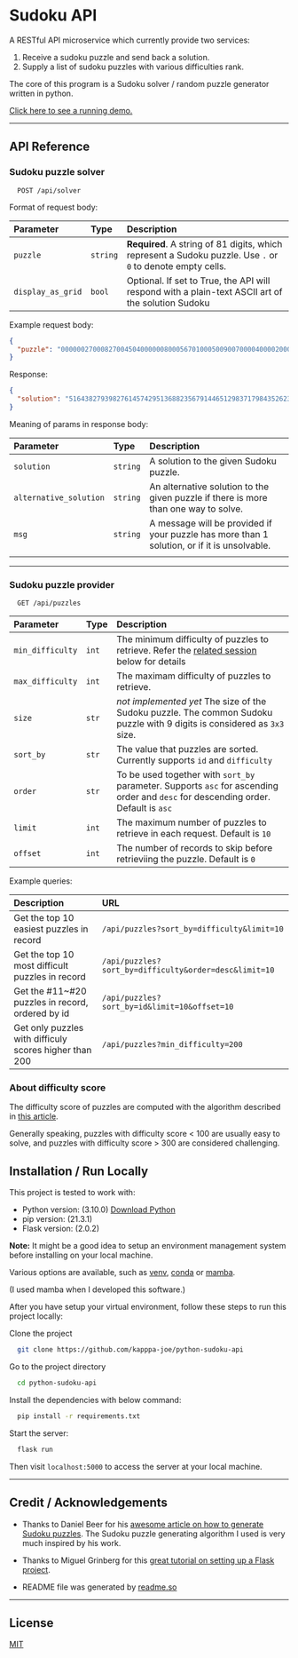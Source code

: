 # Sudoku API

A RESTful API microservice which currently provide two services:

1. Receive a sudoku puzzle and send back a solution.
2. Supply a list of sudoku puzzles with various difficulties rank.

The core of this program is a Sudoku solver / random puzzle generator written in python.

[Click here to see a running demo.](https://sudoku-solver-12345.herokuapp.com/api/)

---

## API Reference

### Sudoku puzzle solver

```http
  POST /api/solver
```

Format of request body:

| Parameter         | Type     | Description                                                                                                 |
| :---------------- | :------- | :---------------------------------------------------------------------------------------------------------- |
| `puzzle`          | `string` | **Required**. A string of 81 digits, which represent a Sudoku puzzle. Use `.` or `0` to denote empty cells. |
| `display_as_grid` | `bool`   | Optional. If set to True, the API will respond with a plain-text ASCII art of the solution Sudoku           |

Example request body:

```json
{
  "puzzle": "000000270008270045040000008000567010005009007000040000200000401900010000650304792"
}
```

Response:

```json
{
  "solution": "516438279398276145742951368823567914465129837179843526237695481984712653651384792"
}
```

Meaning of params in response body:

| Parameter              | Type     | Description                                                                                 |
| :--------------------- | :------- | :------------------------------------------------------------------------------------------ |
| `solution`             | `string` | A solution to the given Sudoku puzzle.                                                      |
| `alternative_solution` | `string` | An alternative solution to the given puzzle if there is more than one way to solve.         |
| `msg`                  | `string` | A message will be provided if your puzzle has more than 1 solution, or if it is unsolvable. |
|                        |

---

### Sudoku puzzle provider

```http
  GET /api/puzzles
```

| Parameter        | Type  | Description                                                                                                                        |
| :--------------- | :---- | :--------------------------------------------------------------------------------------------------------------------------------- |
| `min_difficulty` | `int` | The minimum difficulty of puzzles to retrieve. Refer the [related session](#about-difficulty-score) below for details              |
| `max_difficulty` | `int` | The maximam difficulty of puzzles to retrieve.                                                                                     |
| `size`           | `str` | _not implemented yet_ The size of the Sudoku puzzle. The common Sudoku puzzle with 9 digits is considered as `3x3` size.           |
| `sort_by`        | `str` | The value that puzzles are sorted. Currently supports `id` and `difficulty`                                                        |
| `order`          | `str` | To be used together with `sort_by` parameter. Supports `asc` for ascending order and `desc` for descending order. Default is `asc` |
| `limit`          | `int` | The maximum number of puzzles to retrieve in each request. Default is `10`                                                         |
| `offset`         | `int` | The number of records to skip before retrieviing the puzzle. Default is `0`                                                        |

Example queries:

| Description                                            | URL                                                   |
| :----------------------------------------------------- | :---------------------------------------------------- |
| Get the top 10 easiest puzzles in record               | `/api/puzzles?sort_by=difficulty&limit=10`            |
| Get the top 10 most difficult puzzles in record        | `/api/puzzles?sort_by=difficulty&order=desc&limit=10` |
| Get the #11~#20 puzzles in record, ordered by id       | `/api/puzzles?sort_by=id&limit=10&offset=10`          |
| Get only puzzles with difficuly scores higher than 200 | `/api/puzzles?min_difficulty=200`                     |

### About difficulty score

The difficulty score of puzzles are computed with the algorithm described in [this article](https://dlbeer.co.nz/articles/sudoku.html).

Generally speaking, puzzles with difficulty score < 100 are usually easy to solve, and puzzles with difficulty score > 300 are considered challenging.

## Installation / Run Locally

This project is tested to work with:

- Python version: (3.10.0) [Download Python](https://www.python.org/downloads/)
- pip version: (21.3.1)
- Flask version: (2.0.2)

**Note:**
It might be a good idea to setup an environment management system before installing on your local machine.

Various options are available, such as [venv](https://docs.python.org/3/tutorial/venv.html), [conda](https://docs.conda.io/en/latest/) or [mamba](https://github.com/mamba-org/mamba).

(I used mamba when I developed this software.)

After you have setup your virtual environment, follow these steps to run this project locally:

Clone the project

```bash
  git clone https://github.com/kapppa-joe/python-sudoku-api
```

Go to the project directory

```bash
  cd python-sudoku-api
```

Install the dependencies with below command:

```bash
  pip install -r requirements.txt
```

Start the server:

```bash
  flask run
```

Then visit `localhost:5000` to access the server at your local machine.

---

## Credit / Acknowledgements

- Thanks to Daniel Beer for his [awesome article on how to generate Sudoku puzzles](https://dlbeer.co.nz/articles/sudoku.html). The Sudoku puzzle generating algorithm I used is very much inspired by his work.

- Thanks to Miguel Grinberg for this [great tutorial on setting up a Flask project](https://blog.miguelgrinberg.com/post/the-flask-mega-tutorial-part-i-hello-world).

- README file was generated by [readme.so](https://readme.so)

---

## License

[MIT](https://choosealicense.com/licenses/mit/)
